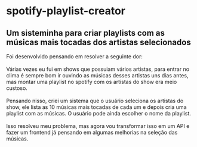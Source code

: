 # spotify-playlist-creator
## Um sisteminha para criar playlists com as músicas mais tocadas dos artistas selecionados

Foi desenvolvido pensando em resolver a seguinte dor:<br><br>
Várias vezes eu fui em shows que possuiam vários artistas, para entrar no clima é sempre bom ir ouvindo as músicas desses artistas uns dias antes, mas montar uma playlist no spotify com os artistas do show era meio custoso.<br><br>
Pensando nisso, criei um sistema que o usuário seleciona os artistas do show, ele lista as 10 músicas mais tocadas de cada um e depois cria uma playlist com as músicas. O usuário pode ainda escolher o nome da playlist.<br><br>
Isso resolveu meu problema, mas agora vou transformar isso em um API e fazer um frontend já pensando em algumas melhorias na seleção das músicas.
